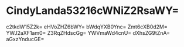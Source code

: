 # CindyLanda53216cWNiZ2RsaWY=
c2tkdW15Z2k=
eHVoZHZ6bWY=
bWdqYXB0Ync=
Zmt6cXB0d2M=
YWJ2aXF1am0=
Z3RqZHdscGg=
YWVmaWd4cnU=
dXhsZG9tZnA=
aGxzYnducGE=
